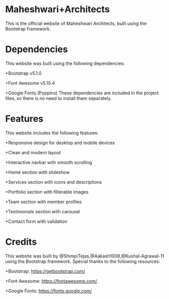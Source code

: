 # Maheshwari+Architects
This is the official website of Maheshwari Architects, built using the Bootstrap framework.

# Dependencies
This website was built using the following dependencies:

+Bootstrap v5.1.0

+Font Awesome v5.15.4

+Google Fonts (Poppins)
These dependencies are included in the project files, so there is no need to install them separately.

# Features
This website includes the following features:

+Responsive design for desktop and mobile devices

+Clean and modern layout

+Interactive navbar with smooth scrolling

+Home section with slideshow

+Services section with icons and descriptions

+Portfolio section with filterable images

+Team section with member profiles

+Testimonials section with carousel

+Contact form with validation

# Credits
This website was built by @ShimpiTejas,@Aakash1008,@Kushal-Agrawal-11 using the Bootstrap framework. Special thanks to the following resources:

+Bootstrap: https://getbootstrap.com/

+Font Awesome: https://fontawesome.com/

+Google Fonts: https://fonts.google.com/
